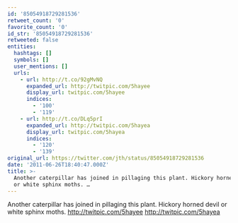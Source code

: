 ```yaml
---
id: '85054918729281536'
retweet_count: '0'
favorite_count: '0'
id_str: '85054918729281536'
retweeted: false
entities:
  hashtags: []
  symbols: []
  user_mentions: []
  urls:
    - url: http://t.co/92gMvNQ
      expanded_url: http://twitpic.com/5hayee
      display_url: twitpic.com/5hayee
      indices:
        - '100'
        - '119'
    - url: http://t.co/DLq5prI
      expanded_url: http://twitpic.com/5hayea
      display_url: twitpic.com/5hayea
      indices:
        - '120'
        - '139'
original_url: https://twitter.com/jth/status/85054918729281536
date: '2011-06-26T18:40:47.000Z'
title: >-
  Another caterpillar has joined in pillaging this plant. Hickory horned devil
  or white sphinx moths. …
---
```


Another caterpillar has joined in pillaging this plant. Hickory horned devil or white sphinx moths. http://twitpic.com/5hayee http://twitpic.com/5hayea